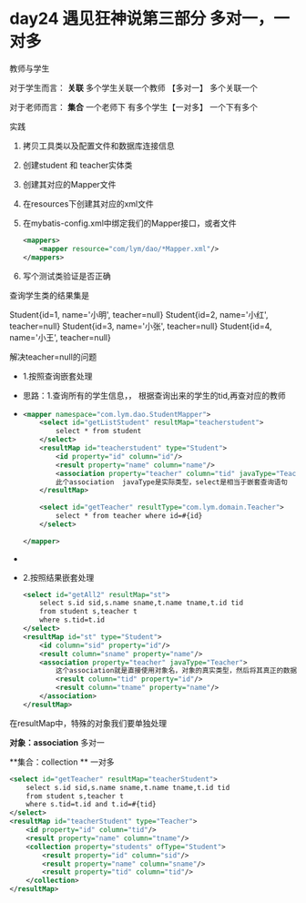 # day24  遇见狂神说第三部分  多对一，一对多

教师与学生 

对于学生而言： **关联** 多个学生关联一个教师   【多对一】   多个关联一个

对于老师而言：  **集合** 一个老师下 有多个学生【一对多】    一个下有多个



实践 

1. 拷贝工具类以及配置文件和数据库连接信息

2. 创建student  和 teacher实体类

3. 创建其对应的Mapper文件

4. 在resources下创建其对应的xml文件

5. 在mybatis-config.xml中绑定我们的Mapper接口，或者文件

   ```xml
   <mappers>
       <mapper resource="com/lym/dao/*Mapper.xml"/>
   </mappers>
   ```

6. 写个测试类验证是否正确



查询学生类的结果集是

Student{id=1, name='小明', teacher=null}
Student{id=2, name='小红', teacher=null}
Student{id=3, name='小张', teacher=null}
Student{id=4, name='小王', teacher=null}

解决teacher=null的问题

* 1.按照查询嵌套处理

* 思路：1.查询所有的学生信息，， 根据查询出来的学生的tid,再查对应的教师

* ```xml
  <mapper namespace="com.lym.dao.StudentMapper">
      <select id="getListStudent" resultMap="teacherstudent">
          select * from student
      </select>
      <resultMap id="teacherstudent" type="Student">
          <id property="id" column="id"/>
          <result property="name" column="name"/>
          <association property="teacher" column="tid" javaType="Teacher" select="getTeacher"/>
          此个association  javaType是实际类型，select是相当于嵌套查询语句
      </resultMap>
      
      <select id="getTeacher" resultType="com.lym.domain.Teacher">
          select * from teacher where id=#{id}
      </select>
      
  </mapper>
  ```
  
* 

* 2.按照结果嵌套处理

  ```xml
  <select id="getAll2" resultMap="st">
      select s.id sid,s.name sname,t.name tname,t.id tid
      from student s,teacher t
      where s.tid=t.id
  </select>
  <resultMap id="st" type="Student">
      <id column="sid" property="id"/>
      <result column="sname" property="name"/>
      <association property="teacher" javaType="Teacher">
          这个association就是直接使用对象名，对象的真实类型，然后将其真正的数据库字段映射进来
          <result column="tid" property="id"/>
          <result column="tname" property="name"/>
      </association>
  </resultMap>
  ```

在resultMap中，特殊的对象我们要单独处理

**对象：association**    多对一





**集合：collection **       一对多

```xml
<select id="getTeacher" resultMap="teacherStudent">
    select s.id sid,s.name sname,t.name tname,t.id tid
    from student s,teacher t
    where s.tid=t.id and t.id=#{tid}
</select>
<resultMap id="teacherStudent" type="Teacher">
    <id property="id" column="tid"/>
    <result property="name" column="tname"/>
    <collection property="students" ofType="Student">
        <result property="id" column="sid"/>
        <result property="name" column="sname"/>
        <result property="tid" column="tid"/>
    </collection>
</resultMap>
```



